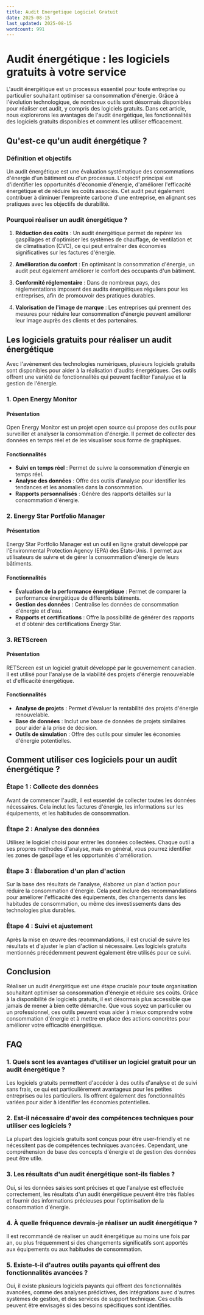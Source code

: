 ```yaml
---
title: Audit Energetique Logiciel Gratuit
date: 2025-08-15
last_updated: 2025-08-15
wordcount: 991
---
```


# Audit énergétique : les logiciels gratuits à votre service

L'audit énergétique est un processus essentiel pour toute entreprise ou particulier souhaitant optimiser sa consommation d'énergie. Grâce à l'évolution technologique, de nombreux outils sont désormais disponibles pour réaliser cet audit, y compris des logiciels gratuits. Dans cet article, nous explorerons les avantages de l'audit énergétique, les fonctionnalités des logiciels gratuits disponibles et comment les utiliser efficacement.

## Qu'est-ce qu'un audit énergétique ?

### Définition et objectifs

Un audit énergétique est une évaluation systématique des consommations d'énergie d'un bâtiment ou d'un processus. L'objectif principal est d'identifier les opportunités d'économie d'énergie, d'améliorer l'efficacité énergétique et de réduire les coûts associés. Cet audit peut également contribuer à diminuer l'empreinte carbone d'une entreprise, en alignant ses pratiques avec les objectifs de durabilité.

### Pourquoi réaliser un audit énergétique ?

1. **Réduction des coûts** : Un audit énergétique permet de repérer les gaspillages et d'optimiser les systèmes de chauffage, de ventilation et de climatisation (CVC), ce qui peut entraîner des économies significatives sur les factures d'énergie.
   
2. **Amélioration du confort** : En optimisant la consommation d'énergie, un audit peut également améliorer le confort des occupants d'un bâtiment.

3. **Conformité réglementaire** : Dans de nombreux pays, des réglementations imposent des audits énergétiques réguliers pour les entreprises, afin de promouvoir des pratiques durables.

4. **Valorisation de l'image de marque** : Les entreprises qui prennent des mesures pour réduire leur consommation d'énergie peuvent améliorer leur image auprès des clients et des partenaires.

## Les logiciels gratuits pour réaliser un audit énergétique

Avec l'avènement des technologies numériques, plusieurs logiciels gratuits sont disponibles pour aider à la réalisation d'audits énergétiques. Ces outils offrent une variété de fonctionnalités qui peuvent faciliter l'analyse et la gestion de l'énergie.

### 1. **Open Energy Monitor**

#### Présentation

Open Energy Monitor est un projet open source qui propose des outils pour surveiller et analyser la consommation d'énergie. Il permet de collecter des données en temps réel et de les visualiser sous forme de graphiques.

#### Fonctionnalités

- **Suivi en temps réel** : Permet de suivre la consommation d'énergie en temps réel.
- **Analyse des données** : Offre des outils d'analyse pour identifier les tendances et les anomalies dans la consommation.
- **Rapports personnalisés** : Génère des rapports détaillés sur la consommation d'énergie.

### 2. **Energy Star Portfolio Manager**

#### Présentation

Energy Star Portfolio Manager est un outil en ligne gratuit développé par l'Environmental Protection Agency (EPA) des États-Unis. Il permet aux utilisateurs de suivre et de gérer la consommation d'énergie de leurs bâtiments.

#### Fonctionnalités

- **Évaluation de la performance énergétique** : Permet de comparer la performance énergétique de différents bâtiments.
- **Gestion des données** : Centralise les données de consommation d'énergie et d'eau.
- **Rapports et certifications** : Offre la possibilité de générer des rapports et d'obtenir des certifications Energy Star.

### 3. **RETScreen**

#### Présentation

RETScreen est un logiciel gratuit développé par le gouvernement canadien. Il est utilisé pour l'analyse de la viabilité des projets d'énergie renouvelable et d'efficacité énergétique.

#### Fonctionnalités

- **Analyse de projets** : Permet d'évaluer la rentabilité des projets d'énergie renouvelable.
- **Base de données** : Inclut une base de données de projets similaires pour aider à la prise de décision.
- **Outils de simulation** : Offre des outils pour simuler les économies d'énergie potentielles.

## Comment utiliser ces logiciels pour un audit énergétique ?

### Étape 1 : Collecte des données

Avant de commencer l'audit, il est essentiel de collecter toutes les données nécessaires. Cela inclut les factures d'énergie, les informations sur les équipements, et les habitudes de consommation.

### Étape 2 : Analyse des données

Utilisez le logiciel choisi pour entrer les données collectées. Chaque outil a ses propres méthodes d'analyse, mais en général, vous pourrez identifier les zones de gaspillage et les opportunités d'amélioration.

### Étape 3 : Élaboration d'un plan d'action

Sur la base des résultats de l'analyse, élaborez un plan d'action pour réduire la consommation d'énergie. Cela peut inclure des recommandations pour améliorer l'efficacité des équipements, des changements dans les habitudes de consommation, ou même des investissements dans des technologies plus durables.

### Étape 4 : Suivi et ajustement

Après la mise en œuvre des recommandations, il est crucial de suivre les résultats et d'ajuster le plan d'action si nécessaire. Les logiciels gratuits mentionnés précédemment peuvent également être utilisés pour ce suivi.

## Conclusion

Réaliser un audit énergétique est une étape cruciale pour toute organisation souhaitant optimiser sa consommation d'énergie et réduire ses coûts. Grâce à la disponibilité de logiciels gratuits, il est désormais plus accessible que jamais de mener à bien cette démarche. Que vous soyez un particulier ou un professionnel, ces outils peuvent vous aider à mieux comprendre votre consommation d'énergie et à mettre en place des actions concrètes pour améliorer votre efficacité énergétique.

## FAQ

### 1. Quels sont les avantages d'utiliser un logiciel gratuit pour un audit énergétique ?

Les logiciels gratuits permettent d'accéder à des outils d'analyse et de suivi sans frais, ce qui est particulièrement avantageux pour les petites entreprises ou les particuliers. Ils offrent également des fonctionnalités variées pour aider à identifier les économies potentielles.

### 2. Est-il nécessaire d'avoir des compétences techniques pour utiliser ces logiciels ?

La plupart des logiciels gratuits sont conçus pour être user-friendly et ne nécessitent pas de compétences techniques avancées. Cependant, une compréhension de base des concepts d'énergie et de gestion des données peut être utile.

### 3. Les résultats d'un audit énergétique sont-ils fiables ?

Oui, si les données saisies sont précises et que l'analyse est effectuée correctement, les résultats d'un audit énergétique peuvent être très fiables et fournir des informations précieuses pour l'optimisation de la consommation d'énergie.

### 4. À quelle fréquence devrais-je réaliser un audit énergétique ?

Il est recommandé de réaliser un audit énergétique au moins une fois par an, ou plus fréquemment si des changements significatifs sont apportés aux équipements ou aux habitudes de consommation.

### 5. Existe-t-il d'autres outils payants qui offrent des fonctionnalités avancées ?

Oui, il existe plusieurs logiciels payants qui offrent des fonctionnalités avancées, comme des analyses prédictives, des intégrations avec d'autres systèmes de gestion, et des services de support technique. Ces outils peuvent être envisagés si des besoins spécifiques sont identifiés.